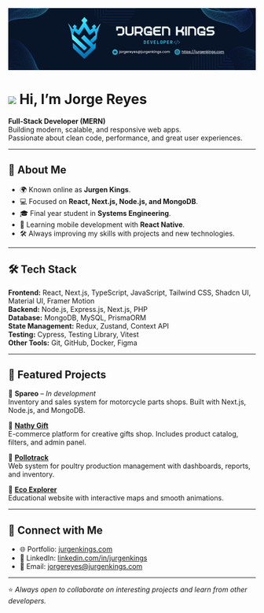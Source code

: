 <img src="./Jurgen Kings. LinkedIn y Github Banner Pro.png">

# <img src="https://media.giphy.com/media/hvRJCLFzcasrR4ia7z/giphy.gif" width="35"> Hi, I’m Jorge Reyes  

**Full-Stack Developer (MERN)**  
Building modern, scalable, and responsive web apps.  
Passionate about clean code, performance, and great user experiences.  

---

## 🚀 About Me
- 🌍 Known online as **Jurgen Kings**.  
- 💻 Focused on **React, Next.js, Node.js, and MongoDB**.  
- 🎓 Final year student in **Systems Engineering**.  
- 📱  Learning mobile development with **React Native**.  
- 🛠️ Always improving my skills with projects and new technologies.  

---

## 🛠️ Tech Stack
**Frontend:** React, Next.js, TypeScript, JavaScript, Tailwind CSS, Shadcn UI, Material UI, Framer Motion  
**Backend:** Node.js, Express.js, Next.js, PHP  
**Database:** MongoDB, MySQL, PrismaORM  
**State Management:** Redux, Zustand, Context API  
**Testing:** Cypress, Testing Library, Vitest  
**Other Tools:** Git, GitHub, Docker, Figma  

---

## 📌 Featured Projects
🔹 **Spareo** – *In development*  
Inventory and sales system for motorcycle parts shops. Built with Next.js, Node.js, and MongoDB.  

🔹 **[Nathy Gift](https://nathygift.vercel.app)**  
E-commerce platform for creative gifts shop. Includes product catalog, filters, and admin panel.  

🔹 **[Pollotrack](https://github.com/JurgenKings/prev-front-pollotrack)**  
Web system for poultry production management with dashboards, reports, and inventory.  

🔹 **[Eco Explorer](https://eco-explorer-gilt.vercel.app)**  
Educational website with interactive maps and smooth animations.  

---

## 🤝 Connect with Me
- 🌐 Portfolio: [jurgenkings.com](https://jurgenkings.com)  
- 💼 LinkedIn: [linkedin.com/in/jurgenkings](https://www.linkedin.com/in/jurgenkings)  
- 📧 Email: jorgereyes@jurgenkings.com  

---

⭐️ *Always open to collaborate on interesting projects and learn from other developers.*
